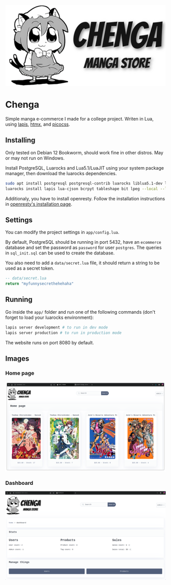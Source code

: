 <div align="center">
    <picture>
        <source
            media="(prefers-color-scheme: dark)"
            srcset="app/static/logo_dark.png" />
        <source
            media="(prefers-color-scheme: light), (prefers-color-scheme: no-preference)"
            srcset="app/static/logo_light.png" />
        <img alt="chenga" src="app/static/logo_light.png" />
    </picture>
</div>

# Chenga
Simple manga e-commerce I made for a college project. Writen in Lua, using 
[lapis](https://github.com/leafo/lapis),
[htmx](https://github.com/bigskysoftware/htmx),
and [picocss](https://github.com/picocss/pico).

## Installing
Only tested on Debian 12 Bookworm, should work fine in other distros.
May or may not run on Windows.

Install PostgreSQL, Luarocks and Lua5.1/LuaJIT using your system package manager, then download
the luarocks dependencies.
```sh
sudo apt install postgresql postgresql-contrib luarocks liblua5.1-dev libluajit-5.1-dev
luarocks install lapis lua-cjson bcrpyt tableshape bit lpeg --local --lua-version=5.1
```

Additionaly, you have to install openresty. Follow the installation instructions in
[openresty's installation page](https://openresty.org/en/installation.html).

## Settings
You can modify the project settings in `app/config.lua`.

By default, PostgreSQL should be running in port 5432, have an `ecommerce` database and set
the password as `password` for user `postgres`. The queries in `sql_init.sql` can be used to create the database.

You also need to add a `data/secret.lua` file, it should return a string to be
used as a secret token.
```lua
-- data/secret.lua
return "myfunnysecrethehehaha"
```

## Running
Go inside the `app/` folder and run one of the following commands (don't forget to load your
luarocks environment):
```sh
lapis server development # to run in dev mode
lapis server production # to run in production mode
```

The website runs on port 8080 by default.

## Images
### Home page
![chenga_home](img/chenga_home.png)
### Dashboard
![chenga_admin](img/chenga_admin.png) 

